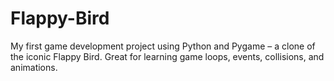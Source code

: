# Flappy-Bird
My first game development project using Python and Pygame – a clone of the iconic Flappy Bird. Great for learning game loops, events, collisions, and animations.
